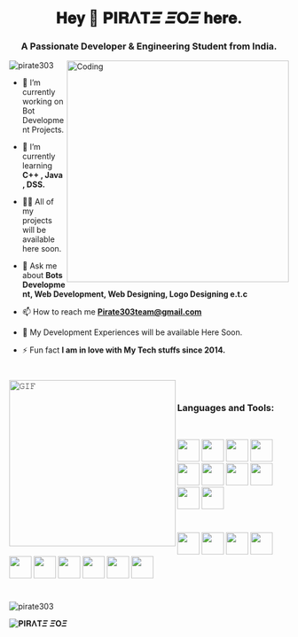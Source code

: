 <h1 align="center">𝐇𝐞𝐲 👋 𝐏𝐈𝐑𝚲𝐓𝜩 𝜩𝐎𝜩 𝐡𝐞𝐫𝐞.</h1>
<h3 align="center">A Passionate Developer & Engineering Student from India.</h3>
<img align="right" alt="Coding" width="400" src="https://media3.giphy.com/media/qgQUggAC3Pfv687qPC/giphy.webp?cid=6c09b952urwjww849sjzp4bj7defp2oogtwnnzdhmyozmsu8&ep=v1_internal_gif_by_id&rid=giphy.webp&ct=g">

<p align="left"> <img src="https://komarev.com/ghpvc/?username=pirate303&label=Profile%20views&color=0e75b6&style=flat" alt="pirate303" /> </p>

- 🔭 I’m currently working on Bot Development Projects.

- 🌱 I’m currently learning **C++ , Java , DSS.**

- 👨‍💻 All of my projects will be available here soon.

- 💬 Ask me about **Bots Development, Web Development, Web Designing, Logo Designing e.t.c**

- 📫 How to reach me **Pirate303team@gmail.com**

- 📄 My Development Experiences will be available Here Soon. 

- ⚡ Fun fact **I am in love with My Tech stuffs since 2014.**

#
  
</p>
<img align="left" height="300px" width="300px" alt="𝙶𝙸𝙵" src="https://camo.githubusercontent.com/3b7c592ede97b6138ffd4b1cc1541c2f3b11fd39/687474703a2f2f33312e6d656469612e74756d626c722e636f6d2f31376665613932306666333665663466356238373764353231366137616164392f74756d626c725f6d6f39786a65387a5a34317163626975666f315f313238302e676966"/>
<br/>

<h3 align="left">Languages and Tools:</h3>

<br/>


<code><img height="40" width="40" src="https://www.naveedashfaq.me/img/python.png"/></code>
<code><img height="40" width="40" src="https://www.naveedashfaq.me/img/html.png"/></code>
<code><img height="40" width="40" src="https://www.naveedashfaq.me/img/java.png"/></code>
<code><img height="40" width="40" src="https://www.naveedashfaq.me/img/c.png"/></code>
<code><img height="40" width="40" src="https://www.naveedashfaq.me/img/c++.png"/></code>
<code><img height="40" width="40" src="https://www.naveedashfaq.me/img/linux.png"/></code>
<code><img height="40" width="40" src="https://icon-library.com/images/heroku-icon/heroku-icon-27.jpg"/></code>
<code><img height="40" width="40" src="https://www.naveedashfaq.me/img/git.png"/></code>
<code><img height="40" width="40" src="https://upload.wikimedia.org/wikipedia/commons/thumb/a/ae/Github-desktop-logo-symbol.svg/1200px-Github-desktop-logo-symbol.svg.png"/></code>
<code><img height="40" width="40" src="https://www.naveedashfaq.me/img/unity.png"/></code>

#

<code><img height="40" width="40" src="https://i.pinimg.com/originals/5c/98/5e/5c985e0b67da1a2f01c07a30996f128f.png"/></code>
<code><img height="40" width="40" src="https://upload.wikimedia.org/wikipedia/commons/5/50/Adobe_Illustrator_icon.png"/></code>
<code><img height="40" width="40" src="https://upload.wikimedia.org/wikipedia/commons/1/1c/Adobe_Express_logo_RGB_1024px.png"/></code>
<code><img height="40" width="40" src="https://freelogopng.com/images/all_img/1656733637logo-canva-png.png"/></code>
<code><img height="40" width="40" src="https://cdn.icon-icons.com/icons2/3053/PNG/512/photoscape_x_macos_bigsur_icon_189834.png"/></code>
<code><img height="40" width="40" src="https://brandslogos.com/wp-content/uploads/images/large/arduino-logo-1.png"/></code>
<code><img height="40" width="40" src="https://static-00.iconduck.com/assets.00/visual-studio-code-icon-2048x2026-9ua8vqiy.png"/></code>
<code><img height="40" width="40" src="https://i.pinimg.com/originals/6f/73/32/6f73329230883dde8838c8f67479413f.png"/></code>
<code><img height="40" width="40" src="https://upload.wikimedia.org/wikipedia/commons/thumb/8/88/Garuda-blue-sgs.svg/1200px-Garuda-blue-sgs.svg.png"/></code>
<code><img height="40" width="40" src="https://images.rawpixel.com/image_png_social_square/czNmcy1wcml2YXRlL3Jhd3BpeGVsX2ltYWdlcy93ZWJzaXRlX2NvbnRlbnQvbHIvdjk4Mi1kMi0yMy5wbmc.png"/></code>

#
<p><img align="center" src="https://github-readme-streak-stats.herokuapp.com/?user=pirate303&" alt="pirate303" /></p>

![𝐏𝐈𝐑𝚲𝐓𝜩 𝜩𝐎𝜩](https://github-readme-stats.vercel.app/api/?username=pirate303\&show_icons=true\&title_color=fff\&icon_color=79ff97\&text_color=9f9f9f\&bg_color=151515)
